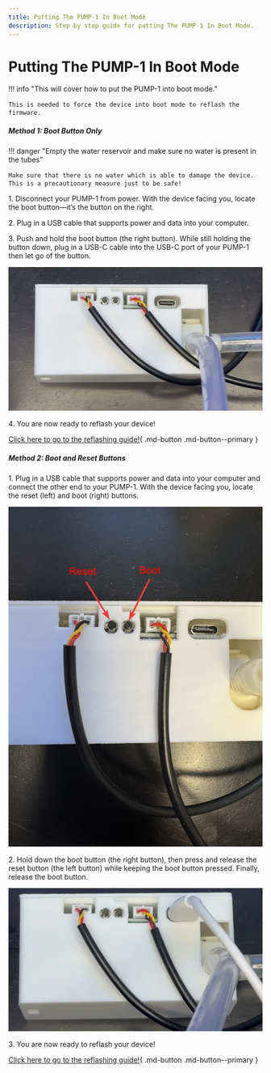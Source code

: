 ```yaml
---
title: Putting The PUMP-1 In Boot Mode
description: Step by step guide for putting The PUMP-1 In Boot Mode.
---
```

# Putting The PUMP-1 In Boot Mode

!!! info "This will cover how to put the PUMP-1 into boot mode."

    This is needed to force the device into boot mode to reflash the firmware.

##### Method 1: Boot Button Only

!!! danger "Empty the water reservoir and make sure no water is present in the tubes"

    Make sure that there is no water which is able to damage the device. This is a precautionary measure just to be safe!

1\. Disconnect your PUMP-1 from power. With the device facing you, locate the boot button—it’s the button on the right.

2\. Plug in a USB cable that supports power and data into your computer.

3\. Push and hold the boot button (the right button). While still holding the button down, plug in a USB-C cable into the USB-C port of your PUMP-1 then let go of the button.

![](../../../assets/pump-1-hold-boot-button-video.webp)

4\. You are now ready to reflash your device!

[Click here to go to the reflashing guide!](https://wiki.apolloautomation.com/products/pump1/troubleshooting/pump1-reflash/){    .md-button .md-button--primary }

##### Method 2: Boot and Reset Buttons

1\. Plug in a USB cable that supports power and data into your computer and connect the other end to your PUMP-1. With the device facing you, locate the reset (left) and boot (right) buttons.

![](../../../assets/pump-1-buttons-labeled.jpg)

2\. Hold down the boot button (the right button), then press and release the reset button (the left button) while keeping the boot button pressed. Finally, release the boot button.

![](../../../assets/pump-1-hold-boot-and-reset-button-video.webp)

3\. You are now ready to reflash your device!

[Click here to go to the reflashing guide!](https://wiki.apolloautomation.com/products/pump1/troubleshooting/pump1-reflash/){    .md-button .md-button--primary }